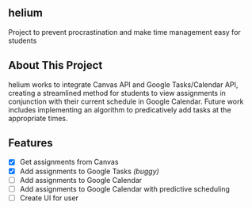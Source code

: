 ## helium
Project to prevent procrastination and make time management easy for students

## About This Project
helium works to integrate Canvas API and Google Tasks/Calendar API, creating a streamlined method for students to view assignments in conjunction with their current schedule in Google Calendar. Future work includes implementing an algorithm to predicatively add tasks at the appropriate times.

## Features
- [x] Get assignments from Canvas
- [x] Add assignments to Google Tasks _(buggy)_
- [ ] Add assignments to Google Calendar
- [ ] Add assignments to Google Calendar with predictive scheduling
- [ ] Create UI for user